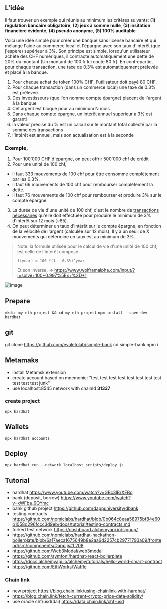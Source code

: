 ## L'idée
Il faut trouver un exemple qui réunis au minimum les critères suivants: **(1) régulation bancaire obligatoire**, **(2) jeux à somme nulle**, **(3) insitation financière évidente**, **(4) pseudo anonyme**, **(5) 100% auditable**

Voici une idée simple pour créer une banque sans license bancaire et qui mélange l'aide au commerce local et l'épargne avec son taux d'intérêt (que j'espère) supérieur à 3%. Son principe est simple, lorsqu'un utilisateur achête des CHF numériques, il contracte automatiquement une dette de 20% du montant (Un montant de 100 fr lui coute 80 fr). En contrepartie, pour chaque transaction, une taxe de 0.3% est automatiquement prélevée et placé à la banque. 


1. Pour chaque achat de token 100% CHF, l'utilisateur doit payé 80 CHF.
2. Pour chaque transaction (dans un commerce local) une taxe de 0.3% est prélevée. 
3. Des investisseurs (que l'on nomme compte épargne) placent de l'argent à la banque 
4. Cet argent est bloqué pour au minimum N mois
5. Dans chaque compte épargne, un intérêt annuel supérieur à 3% est garanti 
6. la valeur précise du % est un calcul sur le montant total collecté par la somme des transactions
7. l'intérêt est annuel, mais son actualisation est à la seconde

### Exemple,
1. Pour 100'000 CHF d'épargne, on peut offrir 500'000 chf de crédit
2. Pour une unité de 100 chf, 
  * il faut 333 mouvements de 100 chf pour être consommé complètement par les 0.3%.
  * il faut 66 mouvements de 100 chf pour rembourser complètement la dette.
  * il faut 76 mouvements de 100 chf pour rembourser et produire 3% sur le compte épargne.
3. La durée de vie d'une unité de 100 chf, c'est le nombre de [transactions nécessaires](https://www.wolframalpha.com/input/?i=solve+100*0.997%5Ex+%3D+77) qu'elle doit effectuée pour produire le minimum de 3% d'intérêt sur 12 mois (~85).
3. On peut déterminer un taux d'intérêt sur le compte épargne, en fonction de la vélocité de l'argent (calculée sur 12 mois). Il y a un seuil de X mouvements qui détermine un taux est au minimum de 3%.

> Note: la formule utilisée pour le calcul de vie d'une unité de 100 chf, est celle de l'intérêt composé 
> 
> `f(year) = 100 *(1 - 0.3%)^year` 
> 
> Et son inverse,
> => https://www.wolframalpha.com/input/?i=solve+100*0.997%5Ex+%3D+1 

![image](https://user-images.githubusercontent.com/1422935/113479644-8e633580-9490-11eb-83db-07215c0ef85f.png)

## Prepare
`mkdir my-eth-project && cd my-eth-project`
`npm install --save-dev hardhat`

## git
  git clone https://github.com/evaletolab/simple-bank
  cd simple-bank
  npm i

## Metamaks
* install Metamsk extension
* create account based on mnemonic: "test test test test test test test test test test test junk"
* use localhost:8545 network with chainId **31337**

### create project

`npx hardhat`

## Wallets
`npx hardhat accounts`

## Deploy

`npx hardhat run --network localhost scripts/deploy.js`


## Tutorial

* hardhat https://www.youtube.com/watch?v=GBc3lBrXEBo
* bank (deposit, borrow) https://www.youtube.com/watch?v=xWFba_9QYmc
* bank github project https://github.com/dappuniversity/dbank
* testing contracts https://github.com/nomiclabs/hardhat/blob/0b064c8eaa58975bf84e60b1058d296fccc3d9eb/docs/tutorial/testing-contracts.md
* forked test network https://dashboard.alchemyapi.io/signup/
* https://github.com/nomiclabs/hardhat-hackathon-boilerplate/blob/6a17aeca1675649b8e2aa6d2257cb29771793a09/frontend/src/components/Dapp.js#L208
* https://github.com/Web3Modal/web3modal
* https://github.com/symfoni/hardhat-react-boilerplate
* https://docs.alchemyapi.io/alchemy/tutorials/hello-world-smart-contract
* https://github.com/EthWorks/Waffle

### Chain link
* new project https://blog.chain.link/using-chainlink-with-hardhat/
* https://blog.chain.link/fetch-current-crypto-price-data-solidity/
* use oracle chf/usd(dai) https://data.chain.link/chf-usd
